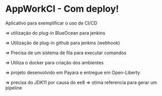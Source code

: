 # AppWorkCI - Com deploy!
Aplicativo para exemplificar o uso de CI/CD

=> utilização do plug-in BlueOcean para jenkins

=> Utilização de plug-in github para jenkins (webhook)

=> Precisa de um sistema de fila para executar comandos

=> Utiliza o docker para criação dos ambientes

=> projeto desenvolvido em Payara e entregue em Open-Liberty

=> precisa do JDK11 por causa do ee8
=> otima referencia para gerar um pipeline

